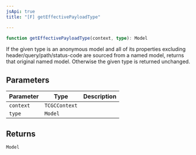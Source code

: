 ```yaml
---
jsApi: true
title: "[F] getEffectivePayloadType"

---
```

```ts
function getEffectivePayloadType(context, type): Model
```

If the given type is an anonymous model and all of its properties excluding
header/query/path/status-code are sourced from a named model, returns that original named model.
Otherwise the given type is returned unchanged.

## Parameters

| Parameter | Type | Description |
| ------ | ------ | ------ |
| `context` | `TCGCContext` |  |
| `type` | `Model` |  |

## Returns

`Model`
